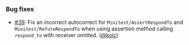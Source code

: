 ### Bug fixes

* [#39](https://github.com/rubocop-hq/rubocop-minitest/issues/39): Fix an incorrect autocorrect for `Minitest/AssertRespondTo` and `Minitest/RefuteRespondTo` when using assertion method calling `respond_to` with receiver omitted. ([@koic][])

[@koic]: https://github.com/koic
